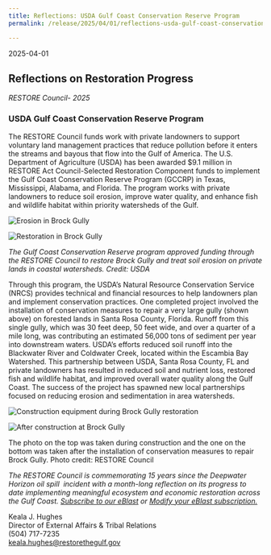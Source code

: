 ```yaml
---
title: Reflections: USDA Gulf Coast Conservation Reserve Program
permalink: /release/2025/04/01/reflections-usda-gulf-coast-conservation-reserve-program

---
```

2025-04-01

## Reflections on Restoration Progress  
_RESTORE Council- 2025_

### **USDA Gulf Coast Conservation Reserve Program**

The RESTORE Council funds work with private landowners to support voluntary land management practices that reduce pollution before it enters the streams and bayous that flow into the Gulf of America. The U.S. Department of Agriculture (USDA) has been awarded $9.1 million in RESTORE Act Council-Selected Restoration Component funds to implement the Gulf Coast Conservation Reserve Program (GCCRP) in Texas, Mississippi, Alabama, and Florida. The program works with private landowners to reduce soil erosion, improve water quality, and enhance fish and wildlife habitat within priority watersheds of the Gulf.

![Erosion in Brock Gully](/sites/default/files/styles/full_width/public/2025-04/USDA_BrockGully_erosion_0.jpg?itok=A30kj0yq)

![Restoration in Brock Gully](/sites/default/files/styles/full_width/public/2025-04/USDA_BrockGully_restoration_0.jpg?itok=LAdM2QGL)

_The Gulf Coast Conservation Reserve program approved funding through the RESTORE Council to restore Brock Gully and treat soil erosion on private lands in coastal watersheds. Credit: USDA_

Through this program, the USDA’s Natural Resource Conservation Service (NRCS) provides technical and financial resources to help landowners plan and implement conservation practices. One completed project involved the installation of conservation measures to repair a very large gully (shown above) on forested lands in Santa Rosa County, Florida. Runoff from this single gully, which was 30 feet deep, 50 feet wide, and over a quarter of a mile long, was contributing an estimated 56,000 tons of sediment per year into downstream waters. USDA’s efforts reduced soil runoff into the Blackwater River and Coldwater Creek, located within the Escambia Bay Watershed. This partnership between USDA, Santa Rosa County, FL and private landowners has resulted in reduced soil and nutrient loss, restored fish and wildlife habitat, and improved overall water quality along the Gulf Coast. The success of the project has spawned new local partnerships focused on reducing erosion and sedimentation in area watersheds.

![Construction equipment during Brock Gully restoration](/sites/default/files/styles/full_width/public/2025-04/USDA_BrockGully_construction_0.jpg?itok=AKTOYTBR)

![After construction at Brock Gully](/sites/default/files/styles/full_width/public/2025-04/USDS_BrockGully_afterconstruction_0.jpg?itok=gCObLMwt)

The photo on the top was taken during construction and the one on the bottom was taken after the installation of conservation measures to repair Brock Gully. Photo credit: RESTORE Council

_The RESTORE Council is commemorating 15 years since the Deepwater Horizon oil spill  incident with a month-long reflection on its progress to date implementing meaningful ecosystem and economic restoration across the Gulf Coast._ [_Subscribe to our eBlast_](https://www.restorethegulf.gov/apps/eblast/Subscribe.aspx) _or_ [_Modify your eBlast subscription._](https://www.restorethegulf.gov/apps/eblast/ModifyInformation.aspx) 

Keala J. Hughes  
Director of External Affairs & Tribal Relations  
(504) 717-7235  
[keala.hughes@restorethegulf.gov](mailto:keala.hughes@restorethegulf.gov)